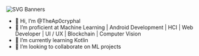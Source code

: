 
![SVG Banners](https://svg-banners.vercel.app/api?type=glitch&text1=Tanishk%20Sharma&text2=tanishks@sfu.ca&width=1200&height=400)


- 👋 Hi, I’m @TheAp0cryphal
- 👀 I’m proficient at Machine Learning | Android Development | HCI | Web Developer | UI / UX | Blockchain | Computer Vision
- 🌱 I’m currently learning Kotlin
- 💞️ I’m looking to collaborate on ML projects

<!---
TheAp0cryphal/TheAp0cryphal is a ✨ special ✨ repository because its `README.md` (this file) appears on your GitHub profile.
You can click the Preview link to take a look at your changes.
--->
